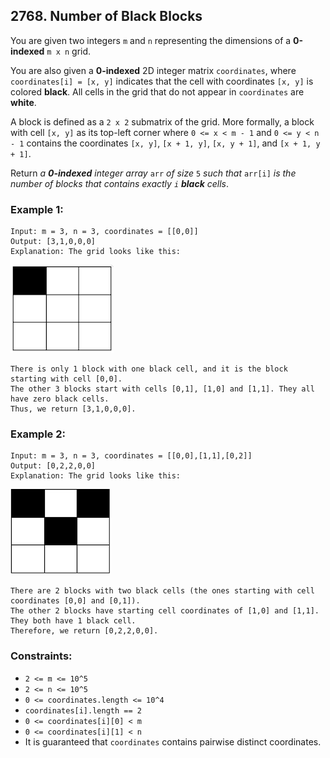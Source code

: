 ## 2768. Number of Black Blocks

You are given two integers ```m``` and ```n``` representing the dimensions of a **0-indexed** ```m x n``` grid.

You are also given a **0-indexed** 2D integer matrix ```coordinates```, where ```coordinates[i] = [x, y]``` indicates that the cell with coordinates ```[x, y]``` is colored **black**. All cells in the grid that do not appear in ```coordinates``` are **white**.

A block is defined as a ```2 x 2``` submatrix of the grid. More formally, a block with cell ```[x, y]``` as its top-left corner where ```0 <= x < m - 1``` and ```0 <= y < n - 1``` contains the coordinates ```[x, y]```, ```[x + 1, y]```, ```[x, y + 1]```, and ```[x + 1, y + 1]```.

Return *a **0-indexed** integer array* ```arr``` *of size* ```5``` *such that* ```arr[i]``` *is the number of blocks that contains exactly ```i``` **black** cells*.

### Example 1:
```
Input: m = 3, n = 3, coordinates = [[0,0]]
Output: [3,1,0,0,0]
Explanation: The grid looks like this:
```
![Example 1](images/example1.png)
```
There is only 1 block with one black cell, and it is the block starting with cell [0,0].
The other 3 blocks start with cells [0,1], [1,0] and [1,1]. They all have zero black cells.
Thus, we return [3,1,0,0,0].
```
### Example 2:
```
Input: m = 3, n = 3, coordinates = [[0,0],[1,1],[0,2]]
Output: [0,2,2,0,0]
Explanation: The grid looks like this:
```
![Example 2](images/example2.png)
```
There are 2 blocks with two black cells (the ones starting with cell coordinates [0,0] and [0,1]).
The other 2 blocks have starting cell coordinates of [1,0] and [1,1]. They both have 1 black cell.
Therefore, we return [0,2,2,0,0].
```

### Constraints:

* ```2 <= m <= 10^5```
* ```2 <= n <= 10^5```
* ```0 <= coordinates.length <= 10^4```
* ```coordinates[i].length == 2```
* ```0 <= coordinates[i][0] < m```
* ```0 <= coordinates[i][1] < n```
* It is guaranteed that ```coordinates``` contains pairwise distinct coordinates.